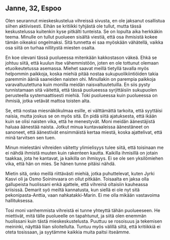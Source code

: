 ## Janne, 32, Espoo

Olen seurannut mieskeskustelua vihreissä sivusta, en ole jaksanut osallistua siihen aktiivisesti. Eihän se kritiikki tyhjästä ole tullut, mutta tässä keskustelussa kuitenkin kyse pitkälti tunteista. Se on lopulta aika herkkäkin teema. Minulle on tullut puolueen sisältä viestiä, että osa ihmisistä kokee tämän oikeaksi ongelmaksi. Sitä tunnetta ei saa myöskään vähätellä, vaikka osa siitä on turhaa nillitystä miesten osalta.

En koe olevani tässä puolueessa mitenkään kakkostason väkeä. Ehkä se johtuu siitä, että kuulun itse vähemmistöön, joten en ole tottunut olemaan etuoikeutetussa asemassa. Miehet saavat meillä tietyllä tavalla myös helpommin paikkoja, koska miehiä pitää nostaa sukupuolikiintiöiden takia paremmin ääniä saaneiden naisten ohi. Minullakin on parempia paikkoja varavaltuutettuna kuin monilla meidän naisvaltuutetuilla. En siis pysty tunnistamaan sitä väitettä, että tässä puolueessa syrjittäisiin sukupuolen perusteella systemaattisesti miehiä. Toki puolueessa kuin puolueessa on ihmisiä, jotka vetävät mattoa toisten alta.

Se, että nostaa miesnäkökulmaa esille, ei välttämättä tarkoita, että syyttäisi naisia, mutta joskus se on myös sitä. En pidä siitä ajatuksesta, että ikään kuin se olisi naisten vika, että he menestyvät. Moni meidän äänestäjistä haluaa äänestää naista. Jotkut minua kuntavaaleissa äänestäneet on sanoneet, että äänestivät ensimmäistä kertaa miestä, koska ajattelivat, että minä tarvitsen sen tuen.

Minun mielestäni vihreiden väitetty ylimielisyys tulee siitä, että toisinaan me ei nähdä ihmistä muuten kuin rakenteen kautta. Kaikilla ihmisillä on jotain taakkaa, jota he kantavat, ja kaikilla on ihmisyys. Ei se ole sen yksilömiehen vika, että hän on mies. Se hänen tunne pitäisi nähdä.

Mietin sitä, onko meillä riittävästi miehiä, jotka puhuttelevat, kuten Jyrki Kasvi oli ja Osmo Soininvaara on ollut pitkään. Toisaalta en jaksa olla gallupeista huolissani enkä ajattele, että vihreinä oltaisiin kauheassa kriisissä. Demarit syö meiltä kannatusta, kun siellä ei ole nyt sitä pekonipasta-Anttia, vaan nahkatakki-Marin. Ei me olla mikään vastavoima hallituksessa.

Tosi moni vanhemmista vihreistä ei tunne yhteyttä tähän puolueeseen. He miettivät, mitä tälle puolueelle on tapahtunut, ja siitä olen enemmän huolissani kuin tästä mieskeskustelusta. Puuttuu se rosoisuus ja tekemisen meininki, näyttää liian siloitellulta. Tuntuu myös välillä siltä, että kritiikkiä ei oteta tosissaan, ja syytämme kaikkia muita paitsi itseämme.
